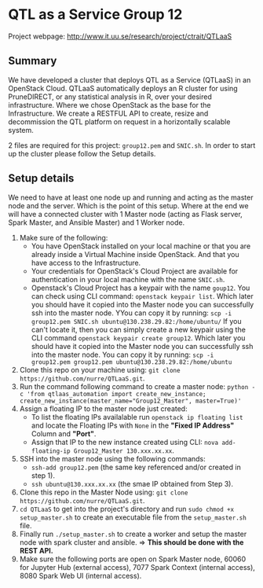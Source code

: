 # QTL as a Service Group 12

Project webpage: http://www.it.uu.se/research/project/ctrait/QTLaaS

## Summary
We have developed a cluster that deploys QTL as a Service (QTLaaS) in an OpenStack Cloud. QTLaaS automatically deploys an R cluster for using PruneDIRECT, or any statistical analysis in R, over your desired infrastructure. Where we chose OpenStack as the base for the Infrastructure.
We create a RESTFUL API to create, resize and decommission the QTL platform on request in a horizontally scalable system. 

2 files are required for this project: `group12.pem` and `SNIC.sh`.
In order to start up the cluster please follow the Setup details.

## Setup details
We need to have at least one node up and running and acting as the master node and the server. Which is the point of this setup. Where at the end we will have a connected cluster with 1 Master node (acting as Flask server, Spark Master, and Ansible Master) and 1 Worker node.
1. Make sure of the following:
    * You have OpenStack installed on your local machine or that you are already inside a Virtual Machine inside OpenStack. And that you have access to the Infrastructure.
    * Your credentials for OpenStack's Cloud Project are available for authentication in your local machine with the name `SNIC.sh`.
    * Openstack's Cloud Project has a keypair with the name `goup12`. You can check using CLI command: `openstack keypair list`. Which later you should have it copied into the Master node you can successfully ssh into the master node. YYou can copy it by running: `scp -i group12.pem SNIC.sh ubuntu@130.238.29.82:/home/ubuntu/`
    If you can't locate it, then you can simply create a new keypair using the CLI command `openstack keypair create group12`.
    Which later you should have it copied into the Master node you can successfully ssh into the master node. You can copy it by running: `scp -i group12.pem group12.pem ubuntu@130.238.29.82:/home/ubuntu`
2. Clone this repo on your machine using: 
    `git clone https://github.com/nurre/QTLaaS.git`.
3. Run the command following command to create a master node: 
    `python -c 'from qtlaas_automation import create_new_instance; create_new_instance(master_name="Group12_Master", master=True)'`
4. Assign a floating IP to the master node just created:
    * To list the floating IPs availalable run `openstack ip floating list` and locate the Floating IPs with `None` in the **"Fixed IP Address"** Column and **"Port"**.
    * Assign that IP to the new instance created using CLI:
        `nova add-floating-ip Group12_Master 130.xxx.xx.xx`.
5. SSH into the master node using the following commands:
    * `ssh-add group12.pem` (the same key referenced and/or created in step 1).
    * `ssh ubuntu@130.xxx.xx.xx` (the smae IP obtained from Step 3).
6. Clone this repo in the Master Node using:
    `git clone https://github.com/nurre/QTLaaS.git`.
7. `cd QTLaaS` to get into the project's directory and run `sudo chmod +x setup_master.sh` to  create an executable file from the `setup_master.sh` file.
9. Finally run `./setup_master.sh` to create a worker and setup the master node with spark cluster and ansible. => **This should be done with the REST API.**
10. Make sure the following ports are open on Spark Master node, 60060 for Jupyter Hub (external access), 7077 Spark Context (internal access), 8080 Spark Web UI (internal access).
